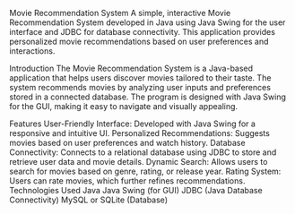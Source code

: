 Movie Recommendation System
A simple, interactive Movie Recommendation System developed in Java using Java Swing for the user interface and JDBC for database connectivity. This application provides personalized movie recommendations based on user preferences and interactions.

Introduction
The Movie Recommendation System is a Java-based application that helps users discover movies tailored to their taste. The system recommends movies by analyzing user inputs and preferences stored in a connected database. The program is designed with Java Swing for the GUI, making it easy to navigate and visually appealing.

Features
User-Friendly Interface: Developed with Java Swing for a responsive and intuitive UI.
Personalized Recommendations: Suggests movies based on user preferences and watch history.
Database Connectivity: Connects to a relational database using JDBC to store and retrieve user data and movie details.
Dynamic Search: Allows users to search for movies based on genre, rating, or release year.
Rating System: Users can rate movies, which further refines recommendations.
Technologies Used
Java
Java Swing (for GUI)
JDBC (Java Database Connectivity)
MySQL or SQLite (Database)
